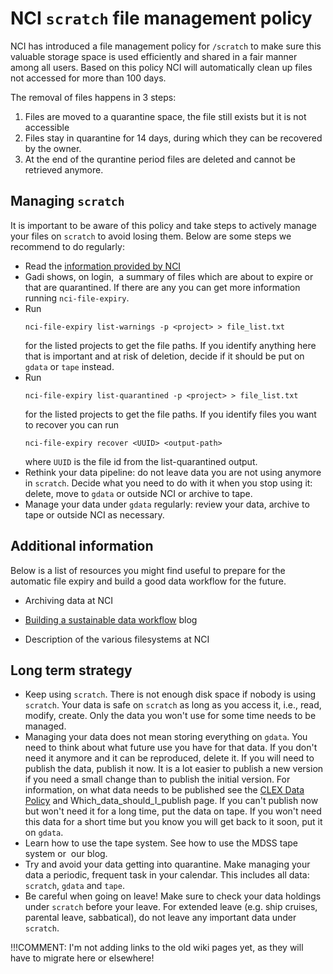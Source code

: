 # NCI `scratch` file management policy

NCI has introduced a file management policy for `/scratch` to make sure this valuable storage space is used efficiently and shared in a fair manner among all users.
Based on this policy NCI will automatically clean up files not accessed for more than 100 days. 

The removal of files happens in 3 steps:

1.  Files are moved to a quarantine space, the file still exists but it is not accessible
2.  Files stay in quarantine for 14 days, during which they can be recovered by the owner.
3.  At the end of the qurantine period files are deleted and cannot be retrieved anymore.

## Managing `scratch`

It is important to be aware of this policy and take steps to actively manage your files on `scratch` to avoid losing them.
Below are some steps we recommend to do regularly:

* Read the [information provided by NCI](https://opus.nci.org.au/pages/viewpage.action?pageId=156434436)
* Gadi shows, on login,  a summary of files which are about to expire or that are quarantined. If there are any you can get more information running `nci-file-expiry`.
* Run 
  ```{code}
  nci-file-expiry list-warnings -p <project> > file_list.txt
  ``` 
  for the listed projects to get the file paths.
  If you identify anything here that is important and at risk of deletion, decide if it should be put on `gdata` or `tape` instead.
* Run
  ```{code}
  nci-file-expiry list-quarantined -p <project> > file_list.txt
  ``` 
  for the listed projects to get the file paths.
  If you identify files you want to recover you can run
  ```{code}
  nci-file-expiry recover <UUID> <output-path>
  ```
  where `UUID` is the file id from the list-quarantined output.
* Rethink your data pipeline: do not leave data you are not using anymore in `scratch`. Decide what you need to do with it when you stop using it: delete, move to `gdata` or outside NCI or archive to tape.
* Manage your data under `gdata` regularly: review your data, archive to tape or outside NCI as necessary.

## Additional information

Below is a list of resources you might find useful to prepare for the automatic file expiry and build a good data workflow for the future.

* Archiving data at NCI

* [Building a sustainable data workflow](https://coecms.github.io/posts/2022-04-26-storage-where-what-why-how.html) blog

* Description of the various filesystems at NCI



## Long term strategy

* Keep using `scratch`. There is not enough disk space if nobody is using `scratch`. Your data is safe on `scratch` as long as you access it, i.e., read, modify, create. Only the data you won't use for some time needs to be managed.
* Managing your data does not mean storing everything on `gdata`. You need to think about what future use you have for that data. If you don't need it anymore and it can be reproduced, delete it. If you will need to publish the data, publish it now. It is a lot easier to publish a new version if you need a small change than to publish the initial version. For information, on what data needs to be published see the [CLEX Data Policy](../resources/resources-policy.md) and Which_data_should_I_publish page. If you can't publish now but won't need it for a long time, put the data on tape. If you won't need this data for a short time but you know you will get back to it soon, put it on `gdata`.
* Learn how to use the tape system. See how to use the MDSS tape system or  our blog.
* Try and avoid your data getting into quarantine. Make managing your data a periodic, frequent task in your calendar. This includes all data: `scratch`, `gdata` and `tape`.
* Be careful when going on leave! Make sure to check your data holdings under `scratch` before your leave.
  For extended leave (e.g. ship cruises, parental leave, sabbatical), do not leave any important data under `scratch`.


!!!COMMENT: I'm not adding links to the old wiki pages yet, as they will have to migrate here or elsewhere!
